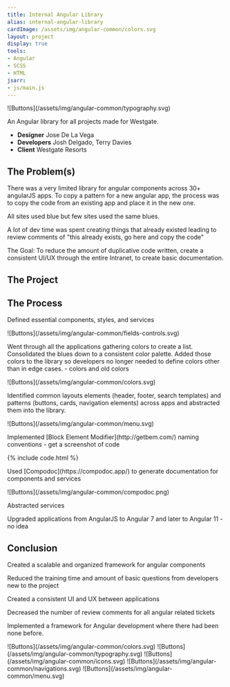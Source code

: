 ```yaml
---
title: Internal Angular Library
alias: internal-angular-library
cardImage: /assets/img/angular-common/colors.svg
layout: project
display: true
tools:
- Angular
- SCSS
- HTML
jsarr:
- js/main.js
---
```


<section class="project-section">
	<div class="project-section__inner">
		<div class="flex-row flex-row--container flex-row--align-center">
			<div class="flex-row__column flex-row__column--6">
				<span class="project-section__img" markdown="1">![Buttons](/assets/img/angular-common/typography.svg)</span>
			</div>
			<!-- <div class="flex-row__column flex-row__column--7">
				<video width="100%" autoplay muted loop playsinline>
					<source src="/assets/video/oam/oam-guided-flow-from-dash-loop.webm" type="video/webm">
					<source src="/assets/video/oam/oam-guided-flow-from-dash-loop.mp4" type="video/mp4">
					Your browser does not support the video tag.
				</video>
			</div> -->
			<div class="flex-row__column flex-row__column--5 project-section__intro">
				<div>
					<p class="project-section__summary">An Angular library for all projects made for Westgate.</p>
				</div>
			</div>
			<ul class="flex-row__column project-section__team project-section__team--inline">
				<li class="project-section__team-member">
					<strong>Designer</strong>
					<span>Jose De La Vega</span>
				</li>
				<li class="project-section__team-member">
					<strong>Developers</strong>
					<span>Josh Delgado, Terry Davies</span>
				</li>
				<li class="project-section__team-member">
					<strong>Client</strong>
					<span>Westgate Resorts</span>
				</li>
			</ul>
		</div>
	</div>
</section>
<section class="project-section">
	<div class="project-section__inner">
		<h2 class="project-section__title">The Problem(s)</h2>
		<div class="flex-row flex-row--container">
			<div class="flex-row__column">
				<p>There was a very limited library for angular components across 30+ angularJS apps. To copy a pattern for a new angular app, the process was to copy the code from an existing app and place it in the new one.</p>
				<p>All sites used blue but few sites used the same blues.</p>
				<p>A lot of dev time was spent creating things that already existed leading to review comments of "this already exists, go here and copy the code"</p>
				<p>The Goal: To reduce the amount of duplicative code written, create a consistent UI/UX through the entire Intranet, to create basic documentation.</p>
			</div>
		</div>
	</div>
</section>
<section class="project-section">
	<div class="project-section__inner">
		<h2 class="project-section__title">The Project</h2>
		<div class="flex-row flex-row--container">
			<div class="flex-row__column">
				<div class="project-section__mockups">
					<div class="desktop">
						<div class="desktop__screen"></div>
						<div class="desktop__stand"></div>
						<div class="desktop__base"></div>
					</div>
					<div class="tablet">
						<div class="tablet__screen"></div>
					</div>
					<div class="iphone">
						<div class="iphone__screen"></div>
					</div>
				</div>
			</div>
		</div>
	</div>
</section>
<section class="project-section">
	<div class="project-section__inner">
		<h2 class="project-section__title">The Process</h2>
		<div class="flex-row flex-row--container">
			<div class="flex-row__column flex-row__column--6">
				<p>Defined essential components, styles, and services</p>
			</div>
			<div class="flex-row__column flex-row__column--6">
				<span class="project-section__img project-section__img--1" markdown="1">![Buttons](/assets/img/angular-common/fields-controls.svg)</span>
			</div>
			<div class="flex-row__column flex-row__column--6">
				<p>Went through all the applications gathering colors to create a list. Consolidated the blues down to a consistent color palette. Added those colors to the library so developers no longer needed to define colors other than in edge cases. - colors and old colors</p>
			</div>
			<div class="flex-row__column flex-row__column--6">
				<span class="project-section__img project-section__img--2" markdown="1">![Buttons](/assets/img/angular-common/colors.svg)</span>
			</div>
			<div class="flex-row__column flex-row__column--6">
				<p>Identified common layouts elements (header, footer, search templates) and patterns (buttons, cards, navigation elements) across apps and abstracted them into the library.</p>
			</div>
			<div class="flex-row__column flex-row__column--6">
				<span class="project-section__img project-section__img--3" markdown="1">![Buttons](/assets/img/angular-common/menu.svg)</span>
			</div>
			<div class="flex-row__column flex-row__column--6">
				<p markdown="1">Implemented [Block Element Modifier](http://getbem.com/) naming conventions - get a screenshot of code</p>
			</div>
			<div class="flex-row__column flex-row__column--6">
				{% include code.html %}
			</div>
			<div class="flex-row__column flex-row__column--6">
				<p markdown="1">Used [Compodoc](https://compodoc.app/) to generate documentation for components and services</p>
			</div>
			<div class="flex-row__column flex-row__column--6">
				<span class="project-section__img project-section__img--4" markdown="1">![Buttons](/assets/img/angular-common/compodoc.png)</span>
			</div>
			<div class="flex-row__column">
				<p>Abstracted services</p>
				<p>Upgraded applications from AngularJS to Angular 7 and later to Angular 11 -  no idea</p>
			</div>
		</div>
	</div>
</section>
<section class="project-section">
	<div class="project-section__inner">
		<h2 class="project-section__title">Conclusion</h2>
		<div class="flex-row flex-row--container">
			<div class="flex-row__column project-section__intro">
				<p>Created a scalable and organized framework for angular components</p>
				<p>Reduced the training time and amount of basic questions from developers new to the project</p>
				<p>Created a consistent UI and UX between applications</p>
				<p>Decreased the number of review comments for all angular related tickets</p>
				<p>Implemented a framework for Angular development where there had been none before.</p>
			</div>
		</div>
	</div>
</section>


<span markdown="1">
![Buttons](/assets/img/angular-common/colors.svg)
![Buttons](/assets/img/angular-common/typography.svg)
![Buttons](/assets/img/angular-common/icons.svg)
![Buttons](/assets/img/angular-common/navigations.svg)
![Buttons](/assets/img/angular-common/menu.svg)
</span>